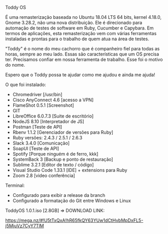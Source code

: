 Toddy OS

É uma remasterização baseada no Ubuntu 18.04 LTS 64 bits, kernel 4.18.0, Gnome 3.28.2, não uma nova distribuição. Ele é direcionado para automação de testes de software em Ruby, Cucumber e Capybara.
Em termos de aplicações, esta remasterização vem com várias ferramentas instaladas e prontas para o trabalho de quem atua na área de testes.

"Toddy" é o nome do meu cachorro que é companheiro fiel para todas as horas, sempre ao meu lado. Essas são características que um OS precisa ter. Precisamos confiar em nossa ferramenta de trabalho.
Esse foi o motivo do nome.

Espero que o Toddy possa te ajudar como me ajudou e ainda me ajuda!


O que foi instalado:
- Chromedriver [/usr/bin]
- Cisco AnyConnect 4.6 [acesso a VPN]
- FlameShot 0.5.1 [Screenshot]
- GIT
- LibreOffice 6.0.7.3 [Suite de escritório]
- NodeJS 8.10 [Interpretador de JS]
- Postman [Teste de API]
- Rbenv 1.1.2 [Gerenciador de versões para  Ruby]
- Ruby versões: 2.4.3 / 2.5.1 / 2.6.3
- Slack 3.4.0 [Comunicação]
- SoapUI [Teste de API]
- Spotify [Porque ninguém é de ferro, kkk]
- SystemBack 3 [Backup e ponto de restauração]
- Sublime 3.2.1 [Editor de texto / código]
- Visual Studio Code 1.33.1 [IDE] + extensions para Ruby
- Zoom 2.8 [video conferência]

Terminal:
- Configurado para exibir a release da branch
- Configurado a formatação do Git entre Windows e Linux


ToddyOS 1.0.1.iso [2.8GB] => DOWNLOAD LINK:

https://mega.nz/#!U5tTxQxA!hR65fkQY63YUw1dCtHvbMpDxFL5-j5MjuVz7CyY7TlM
